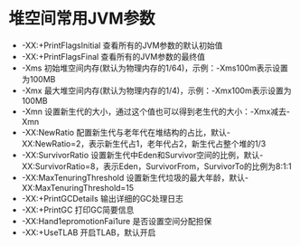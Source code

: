 # 堆空间常用JVM参数

- -XX:+PrintFlagsInitial 查看所有的JVM参数的默认初始值
- -XX:+PrintFlagsFinal 查看所有的JVM参数的最终值
- -Xms 初始堆空间内存(默认为物理内存的1/64)，示例：-Xms100m表示设置为100MB
- -Xmx 最大堆空间内存(默认为物理内存的1/4)，示例：-Xmx100m表示设置为100MB
- -Xmn 设置新生代的大小，通过这个值也可以得到老生代的大小：-Xmx减去-Xmn
- -XX:NewRatio 配置新生代与老年代在堆结构的占比，默认-XX:NewRatio=2，表示新生代占1，老年代占2，新生代占整个堆的1/3
- -XX:SurvivorRatio 设置新生代中Eden和Survivor空间的比例，默认-XX:SurvivorRatio=8，表示Eden，SurvivorFrom，SurvivorTo的比例为8:1:1
- -XX:MaxTenuringThreshold 设置新生代垃圾的最大年龄，默认-XX:MaxTenuringThreshold=15
- -XX:+PrintGCDetaiIs 输出详细的GC处理日志
- -XX:+PrintGC 打印GC简要信息
- -XX:Hand1epromotionFai1ure 是否设置空间分配担保
- -XX:+UseTLAB 开启TLAB，默认开启
